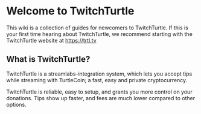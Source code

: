 # Welcome to TwitchTurtle
This wiki is a collection of guides for newcomers to TwitchTurtle.
If this is your first time hearing about TwitchTurtle, we recommend starting with the TwitchTurtle website at https://trtl.tv 

## What is TwitchTurtle?
TwitchTurtle is a streamlabs-integration system, which lets you accept tips while streaming with TurtleCoin; a fast, easy and private cryptocurrency.   

TwitchTurtle is reliable, easy to setup, and grants you more control on your donations. Tips show up faster, and fees are much lower compared to other options.   
